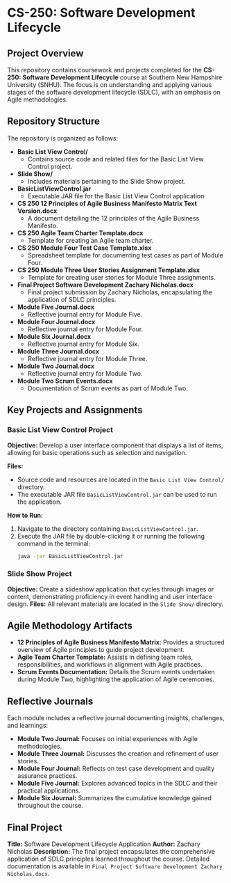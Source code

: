 # CS-250: Software Development Lifecycle

## Project Overview

This repository contains coursework and projects completed for the **CS-250: Software Development Lifecycle** course at Southern New Hampshire University (SNHU). The focus is on understanding and applying various stages of the software development lifecycle (SDLC), with an emphasis on Agile methodologies.

## Repository Structure

The repository is organized as follows:

- **Basic List View Control/**
  - Contains source code and related files for the Basic List View Control project.
- **Slide Show/**
  - Includes materials pertaining to the Slide Show project.
- **BasicListViewControl.jar**
  - Executable JAR file for the Basic List View Control application.
- **CS 250 12 Principles of Agile Business Manifesto Matrix Text Version.docx**
  - A document detailing the 12 principles of the Agile Business Manifesto.
- **CS 250 Agile Team Charter Template.docx**
  - Template for creating an Agile team charter.
- **CS 250 Module Four Test Case Template.xlsx**
  - Spreadsheet template for documenting test cases as part of Module Four.
- **CS 250 Module Three User Stories Assignment Template.xlsx**
  - Template for creating user stories for Module Three assignments.
- **Final Project Software Development Zachary Nicholas.docx**
  - Final project submission by Zachary Nicholas, encapsulating the application of SDLC principles.
- **Module Five Journal.docx**
  - Reflective journal entry for Module Five.
- **Module Four Journal.docx**
  - Reflective journal entry for Module Four.
- **Module Six Journal.docx**
  - Reflective journal entry for Module Six.
- **Module Three Journal.docx**
  - Reflective journal entry for Module Three.
- **Module Two Journal.docx**
  - Reflective journal entry for Module Two.
- **Module Two Scrum Events.docx**
  - Documentation of Scrum events as part of Module Two.

## Key Projects and Assignments

### Basic List View Control Project

**Objective:** Develop a user interface component that displays a list of items, allowing for basic operations such as selection and navigation.

**Files:**
- Source code and resources are located in the `Basic List View Control/` directory.
- The executable JAR file `BasicListViewControl.jar` can be used to run the application.

**How to Run:**
1. Navigate to the directory containing `BasicListViewControl.jar`.
2. Execute the JAR file by double-clicking it or running the following command in the terminal:
   ```bash
   java -jar BasicListViewControl.jar

### Slide Show Project
**Objective:** Create a slideshow application that cycles through images or content, demonstrating proficiency in event handling and user interface design.
**Files:** All relevant materials are located in the  `Slide Show/` directory.

## Agile Methodology Artifacts
* **12 Principles of Agile Business Manifesto Matrix:** Provides a structured overview of Agile principles to guide project development.
* **Agile Team Charter Template:** Assists in defining team roles, responsibilities, and workflows in alignment with Agile practices.
* **Scrum Events Documentation:** Details the Scrum events undertaken during Module Two, highlighting the application of Agile ceremonies.

## Reflective Journals
Each module includes a reflective journal documenting insights, challenges, and learnings:
* **Module Two Journal:** Focuses on initial experiences with Agile methodologies.
* **Module Three Journal:** Discusses the creation and refinement of user stories.
* **Module Four Journal:** Reflects on test case development and quality assurance practices.
* **Module Five Journal:** Explores advanced topics in the SDLC and their practical applications.
* **Module Six Journal:** Summarizes the cumulative knowledge gained throughout the course.

## Final Project
**Title:** Software Development Lifecycle Application
**Author:** Zachary Nicholas
**Description:** The final project encapsulates the comprehensive application of SDLC principles learned throughout the course. Detailed documentation is available in `Final Project Software Development Zachary Nicholas.docx`.
